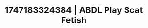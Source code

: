 ---
categories:
- Fantasy surrender
- Face fucking
- Threesome action
- Erotic adventure
- Elegant fetish
image: /assets/images/1747183324384.webp
layout: post
seo:
  description: Featured content with sensual ABDL Play, Scat Fetish. HD images available.
  keywords: ABDL Play, Scat Fetish
  og_image: /assets/images/1747183324384.webp
  schema_type: VisualArtwork
tags:
- '#1747183324384'
- Scat Fetish
- ABDL Play
title: 1747183324384 | ABDL Play Scat Fetish
---
